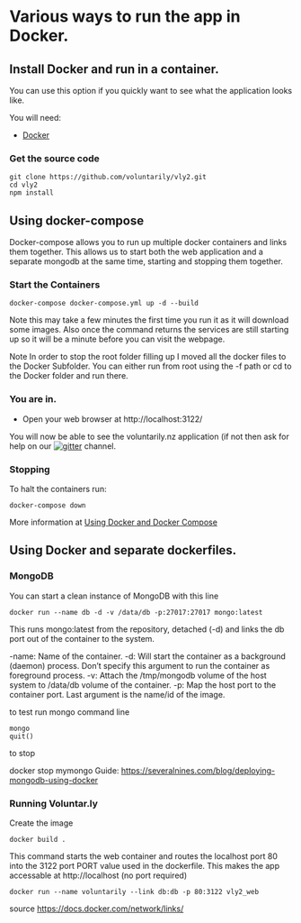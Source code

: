 # Various ways to run the app in Docker.

## Install Docker and run in a container.
You can use this option if you quickly want to see what the application looks like.

You will need:
* [Docker](https://docs.docker.com/get-started/)

### Get the source code

    git clone https://github.com/voluntarily/vly2.git
    cd vly2
    npm install

## Using docker-compose
Docker-compose allows you to run up multiple docker containers and links them together. This allows us to start both the web application and a separate mongodb at the same time, starting and stopping them together. 


### Start the Containers

    docker-compose docker-compose.yml up -d --build

Note this may take a few minutes the first time you run it as it will download some images.
Also once the command returns the services are still starting up so it will be a minute before you can visit the webpage.

Note In order to stop the root folder filling up I moved all the docker files to the Docker Subfolder. You can either run from root using the -f path or cd to the Docker folder and run there. 


### You are in.
* Open your web browser at http://localhost:3122/

You will now be able to see the voluntarily.nz application (if not then ask for help on our [![gitter](https://badges.gitter.im/voluntarily/vly2.svg)](https://gitter.im/voluntarily/vly2?utm_source=badge&utm_medium=badge&utm_campaign=pr-badge&utm_content=badge) channel.

### Stopping
To halt the containers run:

    docker-compose down 

More information at [Using Docker and Docker Compose](https://voluntarily.atlassian.net/wiki/spaces/VP/pages/9044043/Using+Docker+and+Docker+Compose)


## Using Docker and separate dockerfiles.

### MongoDB
You can start a clean instance of MongoDB with this line

    docker run --name db -d -v /data/db -p:27017:27017 mongo:latest

This runs mongo:latest from the repository, detached (-d) and links the db port out of the container to the system.

-name: Name of the container.
-d: Will start the container as a background (daemon) process. Don’t specify this argument to run the container as foreground process.
-v: Attach the /tmp/mongodb volume of the host system to /data/db volume of the container.
-p: Map the host port to the container port.
Last argument is the name/id of the image.

to test run mongo command line

    mongo 
    quit()

to stop 

  docker stop mymongo
Guide: https://severalnines.com/blog/deploying-mongodb-using-docker



### Running Voluntar.ly

Create the image

    docker build .
    
This command starts the web container and routes the localhost port 80 into the 3122 port PORT value used in the dockerfile. This makes the app accessable at http://localhost  (no port required)

    docker run --name voluntarily --link db:db -p 80:3122 vly2_web

source https://docs.docker.com/network/links/

